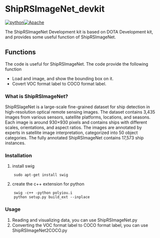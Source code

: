# ShipRSImageNet_devkit

[![python](https://img.shields.io/badge/Python-3.x-ff69b4.svg)](https://github.com/luyanger1799/Amazing-Semantic-Segmentation.git)[![Apache](https://img.shields.io/badge/Apache-2.0-blue.svg)](https://github.com/luyanger1799/Amazing-Semantic-Segmentation.git)

The ShipRSImageNet Development kit is based on DOTA Development kit, and provides some useful function of ShipRSImageNet.
## Functions

The code is useful for ShipRSImageNet. The code provide the following function
<ul>
    <li>
        Load and image, and show the bounding box on it.
    </li>
    <li>
        Covert VOC format label to COCO format label.
    </li>
</ul>


### What is ShipRSImageNet?
ShipRSIageNet is a large-scale fine-grained dataset for ship detection in high-resolution optical remote sensing images. The dataset contains 3,435 images from various sensors, satellite platforms, locations, and seasons. Each image is around 930×930 pixels and contains ships with different scales, orientations, and aspect ratios. The images are annotated by experts in satellite image interpretation, categorized into 50 object categories. The fully annotated ShipRSImageNet contains 17,573 ship instances. 


### Installation
1. install swig
```
    sudo apt-get install swig
```
2. create the c++ extension for python
```
    swig -c++ -python polyiou.i
    python setup.py build_ext --inplace
```

### Usage
1. Reading and visualizing data, you can use ShipRSImageNet.py
2. Converting the VOC format label to COCO format label, you can use ShipRSImageNet2COCO.py

